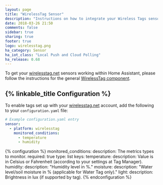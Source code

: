 ```yaml
---
layout: page
title: "WirelessTag Sensor"
description: "Instructions on how to integrate your Wireless Tags sensors within Home Assistant."
date: 2018-03-26 21:50
comments: false
sidebar: true
sharing: true
footer: true
logo: wirelesstag.png
ha_category: Sensor
ha_iot_class: "Local Push and Cloud Polling"
ha_release: 0.68
---
```


To get your [wirelesstag.net](http://wirelesstag.net) sensors working within Home Assistant, please follow the instructions for the general [WirelessTag component](/components/wirelesstag).

## {% linkable_title Configuration %}

To enable tags set up with your [wirelesstag.net](http://wirelesstag.net) account, add the following to your `configuration.yaml` file:

```yaml
# Example configuration.yaml entry
sensor:
  - platform: wirelesstag
    monitored_conditions:
      - temperature
      - humidity
```

{% configuration %}
monitored_conditions:
  description: The metrics types to monitor.
  required: true
  type: list
  keys:
    temperature:
      description: Value is in Celsius or Fahrenheit (according to your settings at Tag Manager).
    humidity:
      description: "Humidity level in %."
    moisture:
      description: "Water level/soil moisture in % (applicable for Water Tag only)."
    light:
      description: Brightness in lux (if supported by tag).
{% endconfiguration %}

